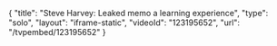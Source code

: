 {
    "title": "Steve Harvey: Leaked memo a learning experience",
    "type": "solo",
    "layout": "iframe-static",
    "videoId": "123195652",
    "url": "\/tvpembed\/123195652"
}